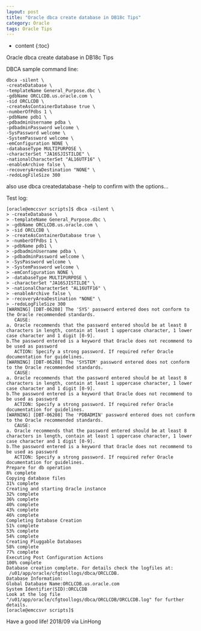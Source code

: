 ```yaml
---
layout: post
title: "Oracle dbca create database in DB18c Tips"
category: Oracle
tags: Oracle Tips
---
```


* content
{:toc}


Oracle dbca create database in DB18c Tips


DBCA sample command line:

	dbca -silent \
	-createDatabase \
	-templateName General_Purpose.dbc \
	-gdbName ORCLCDB.us.oracle.com \
	-sid ORCLCDB \
	-createAsContainerDatabase true \
	-numberOfPdbs 1 \
	-pdbName pdb1 \
	-pdbadminUsername pdba \
	-pdbadminPassword welcome \
	-SysPassword welcome \
	-SystemPassword welcome \
	-emConfiguration NONE \
	-databaseType MULTIPURPOSE \
	-characterSet "JA16SJISTILDE" \
	-nationalCharacterSet "AL16UTF16" \
	-enableArchive false \
	-recoveryAreaDestination "NONE" \
	-redoLogFileSize 300

also use dbca createdatabase -help to confirm with the options...









Test log:

	[oracle@emccsvr scripts]$ dbca -silent \
	> -createDatabase \
	> -templateName General_Purpose.dbc \
	> -gdbName ORCLCDB.us.oracle.com \
	> -sid ORCLCDB \
	> -createAsContainerDatabase true \
	> -numberOfPdbs 1 \
	> -pdbName pdb1 \
	> -pdbadminUsername pdba \
	> -pdbadminPassword welcome \
	> -SysPassword welcome \
	> -SystemPassword welcome \
	> -emConfiguration NONE \
	> -databaseType MULTIPURPOSE \
	> -characterSet "JA16SJISTILDE" \
	> -nationalCharacterSet "AL16UTF16" \
	> -enableArchive false \
	> -recoveryAreaDestination "NONE" \
	> -redoLogFileSize 300
	[WARNING] [DBT-06208] The 'SYS' password entered does not conform to the Oracle recommended standards.
	   CAUSE:
	a. Oracle recommends that the password entered should be at least 8 characters in length, contain at least 1 uppercase character, 1 lower case character and 1 digit [0-9].
	b.The password entered is a keyword that Oracle does not recommend to be used as password
	   ACTION: Specify a strong password. If required refer Oracle documentation for guidelines.
	[WARNING] [DBT-06208] The 'SYSTEM' password entered does not conform to the Oracle recommended standards.
	   CAUSE:
	a. Oracle recommends that the password entered should be at least 8 characters in length, contain at least 1 uppercase character, 1 lower case character and 1 digit [0-9].
	b.The password entered is a keyword that Oracle does not recommend to be used as password
	   ACTION: Specify a strong password. If required refer Oracle documentation for guidelines.
	[WARNING] [DBT-06208] The 'PDBADMIN' password entered does not conform to the Oracle recommended standards.
	   CAUSE:
	a. Oracle recommends that the password entered should be at least 8 characters in length, contain at least 1 uppercase character, 1 lower case character and 1 digit [0-9].
	b.The password entered is a keyword that Oracle does not recommend to be used as password
	   ACTION: Specify a strong password. If required refer Oracle documentation for guidelines.
	Prepare for db operation
	8% complete
	Copying database files
	31% complete
	Creating and starting Oracle instance
	32% complete
	36% complete
	40% complete
	43% complete
	46% complete
	Completing Database Creation
	51% complete
	53% complete
	54% complete
	Creating Pluggable Databases
	58% complete
	77% complete
	Executing Post Configuration Actions
	100% complete
	Database creation complete. For details check the logfiles at:
	 /u01/app/oracle/cfgtoollogs/dbca/ORCLCDB.
	Database Information:
	Global Database Name:ORCLCDB.us.oracle.com
	System Identifier(SID):ORCLCDB
	Look at the log file "/u01/app/oracle/cfgtoollogs/dbca/ORCLCDB/ORCLCDB.log" for further details.
	[oracle@emccsvr scripts]$


	
Have a good life! 2018/09 via LinHong



